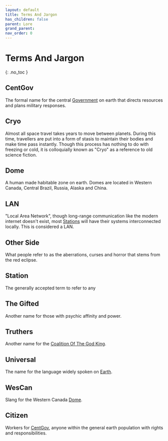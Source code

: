 ```yaml
---
layout: default
title: Terms And Jargon
has_children: false
parent: Lore
grand_parent: 
nav_order: 0
---
```

# Terms And Jargon
{: .no_toc }


## CentGov
The formal name for the central [Government](Game/Government) on earth that directs resources and plans military responses.

## Cryo
Almost all space travel takes years to move between planets. During this time, travellers are put into a form of stasis to maintain their bodies and make time pass instantly. Though this process has nothing to do with freezing or cold, it is colloquially known as "Cryo" as a reference to old science fiction.

## Dome
A human made habitable zone on earth. Domes are located in Western Canada, Central Brazil, Russia, Alaska and China.

## LAN
"Local Area Network", though long-range communication like the modern internet doesn't exist, most [Stations](#Station) will have their systems interconnected locally. This is considered a LAN.

## Other Side
What people refer to as the aberrations, curses and horror that stems from the red eclipse.

## Station
The generally accepted term to refer to any 

## The Gifted
Another name for those with psychic affinity and power.

## Truthers
Another name for the [Coalition Of The God King](Game/Hostile-Groups#Coalition%20Of%20The%20God%20King).

## Universal
The name for the language widely spoken on [Earth](Game/Earth).

## WesCan
Slang for the Western Canada [Dome](#Dome).

## Citizen
Workers for [CentGov](#CentGov), anyone within the general earth population with rights and responsibilities.